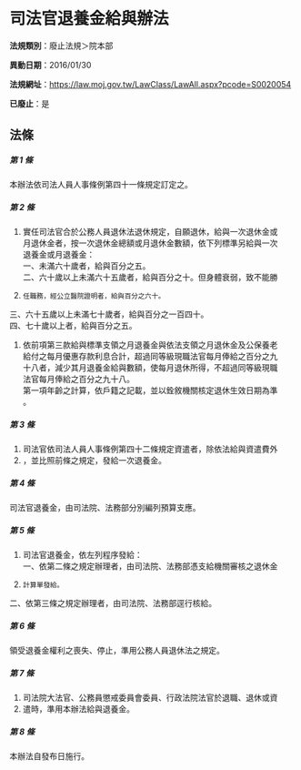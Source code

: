 # 司法官退養金給與辦法

**法規類別**：廢止法規＞院本部

**異動日期**：2016/01/30  

**法規網址**：https://law.moj.gov.tw/LawClass/LawAll.aspx?pcode=S0020054

**已廢止**：是



## 法條
##### 第 1 條
本辦法依司法人員人事條例第四十一條規定訂定之。

##### 第 2 條
1. 實任司法官合於公務人員退休法退休規定，自願退休，給與一次退休金或  
月退休金者，按一次退休金總額或月退休金數額，依下列標準另給與一次  
退養金或月退養金：  
一、未滿六十歲者，給與百分之五。  
二、六十歲以上未滿六十五歲者，給與百分之十。但身體衰弱，致不能勝
1.     任職務，經公立醫院證明者，給與百分之六十。  
三、六十五歲以上未滿七十歲者，給與百分之一百四十。  
四、七十歲以上者，給與百分之五。
1. 依前項第三款給與標準支領之月退養金與依法支領之月退休金及公保養老  
給付之每月優惠存款利息合計，超過同等級現職法官每月俸給之百分之九  
十八者，減少其月退養金給與數額，使每月退休所得，不超過同等級現職  
法官每月俸給之百分之九十八。  
第一項年齡之計算，依戶籍之記載，並以銓敘機關核定退休生效日期為準  
。

##### 第 3 條
1. 司法官依司法人員人事條例第四十二條規定資遣者，除依法給與資遣費外
1. ，並比照前條之規定，發給一次退養金。

##### 第 4 條
司法官退養金，由司法院、法務部分別編列預算支應。

##### 第 5 條
1. 司法官退養金，依左列程序發給：  
一、依第二條之規定辦理者，由司法院、法務部憑支給機關審核之退休金
1.     計算單發給。  
二、依第三條之規定辦理者，由司法院、法務部逕行核給。

##### 第 6 條
領受退養金權利之喪失、停止，準用公務人員退休法之規定。

##### 第 7 條
1. 司法院大法官、公務員懲戒委員會委員、行政法院法官於退職、退休或資
1. 遣時，準用本辦法給與退養金。

##### 第 8 條
本辦法自發布日施行。


